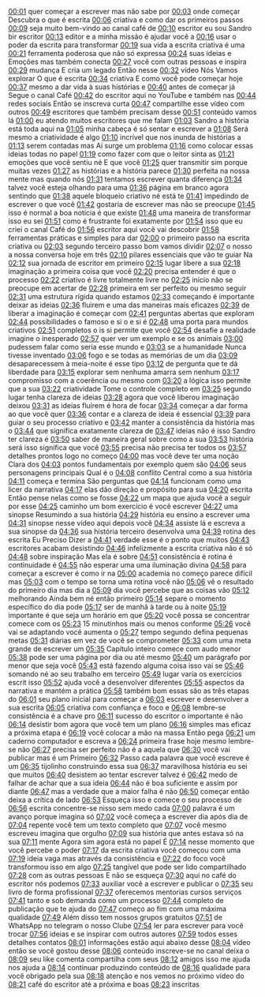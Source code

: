[00:01](https://youtu.be/setUrbUmrS0?list=TLPQMjgwNzIwMjVd2DteS5TPKQ&t=1) quer começar a escrever mas não sabe por 
[00:03](https://youtu.be/setUrbUmrS0?list=TLPQMjgwNzIwMjVd2DteS5TPKQ&t=3) onde começar Descubra o que é escrita 
[00:06](https://youtu.be/setUrbUmrS0?list=TLPQMjgwNzIwMjVd2DteS5TPKQ&t=6) criativa e como dar os primeiros passos 
[00:09](https://youtu.be/setUrbUmrS0?list=TLPQMjgwNzIwMjVd2DteS5TPKQ&t=9) seja muito bem-vindo ao canal café de 
[00:10](https://youtu.be/setUrbUmrS0?list=TLPQMjgwNzIwMjVd2DteS5TPKQ&t=10) escritor eu sou Sandro bir escritor 
[00:13](https://youtu.be/setUrbUmrS0?list=TLPQMjgwNzIwMjVd2DteS5TPKQ&t=13) editor e a minha missão é ajudar você a 
[00:16](https://youtu.be/setUrbUmrS0?list=TLPQMjgwNzIwMjVd2DteS5TPKQ&t=16) usar o poder da escrita para transformar 
[00:19](https://youtu.be/setUrbUmrS0?list=TLPQMjgwNzIwMjVd2DteS5TPKQ&t=19) sua vida a escrita criativa é uma 
[00:21](https://youtu.be/setUrbUmrS0?list=TLPQMjgwNzIwMjVd2DteS5TPKQ&t=21) ferramenta poderosa que não só expressa 
[00:24](https://youtu.be/setUrbUmrS0?list=TLPQMjgwNzIwMjVd2DteS5TPKQ&t=24) suas ideias e Emoções mas também conecta 
[00:27](https://youtu.be/setUrbUmrS0?list=TLPQMjgwNzIwMjVd2DteS5TPKQ&t=27) você com outras pessoas e inspira 
[00:29](https://youtu.be/setUrbUmrS0?list=TLPQMjgwNzIwMjVd2DteS5TPKQ&t=29) mudança E cria um legado Então nesse 
[00:32](https://youtu.be/setUrbUmrS0?list=TLPQMjgwNzIwMjVd2DteS5TPKQ&t=32) vídeo Nós Vamos explorar O que é escrita 
[00:34](https://youtu.be/setUrbUmrS0?list=TLPQMjgwNzIwMjVd2DteS5TPKQ&t=34) criativa E como você pode começar hoje 
[00:37](https://youtu.be/setUrbUmrS0?list=TLPQMjgwNzIwMjVd2DteS5TPKQ&t=37) mesmo a dar vida à suas histórias e 
[00:40](https://youtu.be/setUrbUmrS0?list=TLPQMjgwNzIwMjVd2DteS5TPKQ&t=40) antes de começar já Segue o canal Café 
[00:42](https://youtu.be/setUrbUmrS0?list=TLPQMjgwNzIwMjVd2DteS5TPKQ&t=42) do escritor aqui no YouTube e também nas 
[00:44](https://youtu.be/setUrbUmrS0?list=TLPQMjgwNzIwMjVd2DteS5TPKQ&t=44) redes sociais Então se inscreva curta 
[00:47](https://youtu.be/setUrbUmrS0?list=TLPQMjgwNzIwMjVd2DteS5TPKQ&t=47) compartilhe esse vídeo com outros 
[00:49](https://youtu.be/setUrbUmrS0?list=TLPQMjgwNzIwMjVd2DteS5TPKQ&t=49) escritores que também precisam desse 
[00:51](https://youtu.be/setUrbUmrS0?list=TLPQMjgwNzIwMjVd2DteS5TPKQ&t=51) conteúdo vamos lá 
[01:00](https://youtu.be/setUrbUmrS0?list=TLPQMjgwNzIwMjVd2DteS5TPKQ&t=60) eu atendo muitos escritores que me falam 
[01:03](https://youtu.be/setUrbUmrS0?list=TLPQMjgwNzIwMjVd2DteS5TPKQ&t=63) Sandro a história está toda aqui na 
[01:05](https://youtu.be/setUrbUmrS0?list=TLPQMjgwNzIwMjVd2DteS5TPKQ&t=65) minha cabeça é só sentar e escrever a 
[01:08](https://youtu.be/setUrbUmrS0?list=TLPQMjgwNzIwMjVd2DteS5TPKQ&t=68) Será mesmo a criatividade é algo 
[01:10](https://youtu.be/setUrbUmrS0?list=TLPQMjgwNzIwMjVd2DteS5TPKQ&t=70) incrível que nos inunda de histórias a 
[01:13](https://youtu.be/setUrbUmrS0?list=TLPQMjgwNzIwMjVd2DteS5TPKQ&t=73) serem contadas mas Aí surge um problema 
[01:16](https://youtu.be/setUrbUmrS0?list=TLPQMjgwNzIwMjVd2DteS5TPKQ&t=76) como colocar essas ideias todas no papel 
[01:19](https://youtu.be/setUrbUmrS0?list=TLPQMjgwNzIwMjVd2DteS5TPKQ&t=79) como fazer com que o leitor sinta as 
[01:21](https://youtu.be/setUrbUmrS0?list=TLPQMjgwNzIwMjVd2DteS5TPKQ&t=81) emoções que você sentiu né E que você 
[01:25](https://youtu.be/setUrbUmrS0?list=TLPQMjgwNzIwMjVd2DteS5TPKQ&t=85) quer transmitir sim porque muitas vezes 
[01:27](https://youtu.be/setUrbUmrS0?list=TLPQMjgwNzIwMjVd2DteS5TPKQ&t=87) as histórias e a história parece 
[01:30](https://youtu.be/setUrbUmrS0?list=TLPQMjgwNzIwMjVd2DteS5TPKQ&t=90) perfeita na nossa mente mas quando nós 
[01:31](https://youtu.be/setUrbUmrS0?list=TLPQMjgwNzIwMjVd2DteS5TPKQ&t=91) tentamos escrever quanta diferença 
[01:34](https://youtu.be/setUrbUmrS0?list=TLPQMjgwNzIwMjVd2DteS5TPKQ&t=94) talvez você esteja olhando para uma 
[01:36](https://youtu.be/setUrbUmrS0?list=TLPQMjgwNzIwMjVd2DteS5TPKQ&t=96) página em branco agora sentindo que 
[01:38](https://youtu.be/setUrbUmrS0?list=TLPQMjgwNzIwMjVd2DteS5TPKQ&t=98) aquele bloqueio criativo né está te 
[01:41](https://youtu.be/setUrbUmrS0?list=TLPQMjgwNzIwMjVd2DteS5TPKQ&t=101) impedindo de escrever o que você 
[01:42](https://youtu.be/setUrbUmrS0?list=TLPQMjgwNzIwMjVd2DteS5TPKQ&t=102) gostaria de escrever mas não se preocupe 
[01:45](https://youtu.be/setUrbUmrS0?list=TLPQMjgwNzIwMjVd2DteS5TPKQ&t=105) isso é normal a boa notícia é que existe 
[01:48](https://youtu.be/setUrbUmrS0?list=TLPQMjgwNzIwMjVd2DteS5TPKQ&t=108) uma maneira de transformar isso eu sei 
[01:51](https://youtu.be/setUrbUmrS0?list=TLPQMjgwNzIwMjVd2DteS5TPKQ&t=111) como é frustrante foi exatamente por 
[01:54](https://youtu.be/setUrbUmrS0?list=TLPQMjgwNzIwMjVd2DteS5TPKQ&t=114) isso que eu criei o canal Café do 
[01:56](https://youtu.be/setUrbUmrS0?list=TLPQMjgwNzIwMjVd2DteS5TPKQ&t=116) escritor aqui você vai descobrir 
[01:58](https://youtu.be/setUrbUmrS0?list=TLPQMjgwNzIwMjVd2DteS5TPKQ&t=118) ferramentas práticas e simples para dar 
[02:00](https://youtu.be/setUrbUmrS0?list=TLPQMjgwNzIwMjVd2DteS5TPKQ&t=120) o primeiro passo na escrita criativa ou 
[02:03](https://youtu.be/setUrbUmrS0?list=TLPQMjgwNzIwMjVd2DteS5TPKQ&t=123) segundo terceiro passo bom vamos dividir 
[02:07](https://youtu.be/setUrbUmrS0?list=TLPQMjgwNzIwMjVd2DteS5TPKQ&t=127) o nosso a nossa conversa hoje em três 
[02:10](https://youtu.be/setUrbUmrS0?list=TLPQMjgwNzIwMjVd2DteS5TPKQ&t=130) pilares essenciais que vão te guiar Na 
[02:12](https://youtu.be/setUrbUmrS0?list=TLPQMjgwNzIwMjVd2DteS5TPKQ&t=132) sua jornada de escritor em primeiro 
[02:15](https://youtu.be/setUrbUmrS0?list=TLPQMjgwNzIwMjVd2DteS5TPKQ&t=135) lugar libere a sua 
[02:18](https://youtu.be/setUrbUmrS0?list=TLPQMjgwNzIwMjVd2DteS5TPKQ&t=138) imaginação a primeira coisa que você 
[02:20](https://youtu.be/setUrbUmrS0?list=TLPQMjgwNzIwMjVd2DteS5TPKQ&t=140) precisa entender é que o processo 
[02:22](https://youtu.be/setUrbUmrS0?list=TLPQMjgwNzIwMjVd2DteS5TPKQ&t=142) criativo é livre totalmente livre no 
[02:25](https://youtu.be/setUrbUmrS0?list=TLPQMjgwNzIwMjVd2DteS5TPKQ&t=145) início não se preocupe em acertar de 
[02:28](https://youtu.be/setUrbUmrS0?list=TLPQMjgwNzIwMjVd2DteS5TPKQ&t=148) primeira em ser perfeito ou mesmo seguir 
[02:31](https://youtu.be/setUrbUmrS0?list=TLPQMjgwNzIwMjVd2DteS5TPKQ&t=151) uma estrutura rígida quando estamos 
[02:33](https://youtu.be/setUrbUmrS0?list=TLPQMjgwNzIwMjVd2DteS5TPKQ&t=153) começando é importante deixar as ideias 
[02:36](https://youtu.be/setUrbUmrS0?list=TLPQMjgwNzIwMjVd2DteS5TPKQ&t=156) fluirem e uma das maneiras mais eficazes 
[02:39](https://youtu.be/setUrbUmrS0?list=TLPQMjgwNzIwMjVd2DteS5TPKQ&t=159) de liberar a imaginação é começar com 
[02:41](https://youtu.be/setUrbUmrS0?list=TLPQMjgwNzIwMjVd2DteS5TPKQ&t=161) perguntas abertas que exploram 
[02:44](https://youtu.be/setUrbUmrS0?list=TLPQMjgwNzIwMjVd2DteS5TPKQ&t=164) possibilidades o famoso e si o e si é 
[02:48](https://youtu.be/setUrbUmrS0?list=TLPQMjgwNzIwMjVd2DteS5TPKQ&t=168) uma porta para mundos criativos 
[02:51](https://youtu.be/setUrbUmrS0?list=TLPQMjgwNzIwMjVd2DteS5TPKQ&t=171) completos o is si permite que você 
[02:54](https://youtu.be/setUrbUmrS0?list=TLPQMjgwNzIwMjVd2DteS5TPKQ&t=174) desafie a realidade imagine o inesperado 
[02:57](https://youtu.be/setUrbUmrS0?list=TLPQMjgwNzIwMjVd2DteS5TPKQ&t=177) quer ver um exemplo e se os animais 
[03:00](https://youtu.be/setUrbUmrS0?list=TLPQMjgwNzIwMjVd2DteS5TPKQ&t=180) pudessem falar como seria esse mundo e 
[03:03](https://youtu.be/setUrbUmrS0?list=TLPQMjgwNzIwMjVd2DteS5TPKQ&t=183) se a humanidade Nunca tivesse inventado 
[03:06](https://youtu.be/setUrbUmrS0?list=TLPQMjgwNzIwMjVd2DteS5TPKQ&t=186) fogo e se todas as memórias de um dia 
[03:09](https://youtu.be/setUrbUmrS0?list=TLPQMjgwNzIwMjVd2DteS5TPKQ&t=189) desaparecessem à meia-noite é esse tipo 
[03:12](https://youtu.be/setUrbUmrS0?list=TLPQMjgwNzIwMjVd2DteS5TPKQ&t=192) de pergunta que te dá liberdade para 
[03:15](https://youtu.be/setUrbUmrS0?list=TLPQMjgwNzIwMjVd2DteS5TPKQ&t=195) explorar sem nenhuma amarra sem nenhum 
[03:17](https://youtu.be/setUrbUmrS0?list=TLPQMjgwNzIwMjVd2DteS5TPKQ&t=197) compromisso com a coerência ou mesmo com 
[03:20](https://youtu.be/setUrbUmrS0?list=TLPQMjgwNzIwMjVd2DteS5TPKQ&t=200) a lógica isso permite que a sua 
[03:22](https://youtu.be/setUrbUmrS0?list=TLPQMjgwNzIwMjVd2DteS5TPKQ&t=202) criatividade Tome o controle completo em 
[03:25](https://youtu.be/setUrbUmrS0?list=TLPQMjgwNzIwMjVd2DteS5TPKQ&t=205) segundo lugar tenha clareza de ideias 
[03:28](https://youtu.be/setUrbUmrS0?list=TLPQMjgwNzIwMjVd2DteS5TPKQ&t=208) agora que você liberou imaginação deixou 
[03:31](https://youtu.be/setUrbUmrS0?list=TLPQMjgwNzIwMjVd2DteS5TPKQ&t=211) as ideias fluírem é hora de focar 
[03:34](https://youtu.be/setUrbUmrS0?list=TLPQMjgwNzIwMjVd2DteS5TPKQ&t=214) começar a dar forma ao que você quer 
[03:36](https://youtu.be/setUrbUmrS0?list=TLPQMjgwNzIwMjVd2DteS5TPKQ&t=216) contar e a clareza de ideia é essencial 
[03:39](https://youtu.be/setUrbUmrS0?list=TLPQMjgwNzIwMjVd2DteS5TPKQ&t=219) para guiar o seu processo criativo e 
[03:42](https://youtu.be/setUrbUmrS0?list=TLPQMjgwNzIwMjVd2DteS5TPKQ&t=222) manter a consistência da história mas o 
[03:44](https://youtu.be/setUrbUmrS0?list=TLPQMjgwNzIwMjVd2DteS5TPKQ&t=224) que significa exatamente clareza de 
[03:47](https://youtu.be/setUrbUmrS0?list=TLPQMjgwNzIwMjVd2DteS5TPKQ&t=227) ideias não é isso Sandro ter clareza é 
[03:50](https://youtu.be/setUrbUmrS0?list=TLPQMjgwNzIwMjVd2DteS5TPKQ&t=230) saber de maneira geral sobre como a sua 
[03:53](https://youtu.be/setUrbUmrS0?list=TLPQMjgwNzIwMjVd2DteS5TPKQ&t=233) história será isso significa que você 
[03:55](https://youtu.be/setUrbUmrS0?list=TLPQMjgwNzIwMjVd2DteS5TPKQ&t=235) precisa não precisa ter todos os 
[03:57](https://youtu.be/setUrbUmrS0?list=TLPQMjgwNzIwMjVd2DteS5TPKQ&t=237) detalhes prontos logo no começo 
[04:00](https://youtu.be/setUrbUmrS0?list=TLPQMjgwNzIwMjVd2DteS5TPKQ&t=240) mas você deve ter uma noção Clara dos 
[04:03](https://youtu.be/setUrbUmrS0?list=TLPQMjgwNzIwMjVd2DteS5TPKQ&t=243) pontos fundamentais por exemplo quem são 
[04:06](https://youtu.be/setUrbUmrS0?list=TLPQMjgwNzIwMjVd2DteS5TPKQ&t=246) seus personagens principais Qual é o 
[04:08](https://youtu.be/setUrbUmrS0?list=TLPQMjgwNzIwMjVd2DteS5TPKQ&t=248) conflito Central como a sua história 
[04:11](https://youtu.be/setUrbUmrS0?list=TLPQMjgwNzIwMjVd2DteS5TPKQ&t=251) começa e termina São perguntas que 
[04:14](https://youtu.be/setUrbUmrS0?list=TLPQMjgwNzIwMjVd2DteS5TPKQ&t=254) funcionam como uma licer da narrativa 
[04:17](https://youtu.be/setUrbUmrS0?list=TLPQMjgwNzIwMjVd2DteS5TPKQ&t=257) elas dão direção e propósito para sua 
[04:20](https://youtu.be/setUrbUmrS0?list=TLPQMjgwNzIwMjVd2DteS5TPKQ&t=260) escrita Então pense nelas como se fosse 
[04:22](https://youtu.be/setUrbUmrS0?list=TLPQMjgwNzIwMjVd2DteS5TPKQ&t=262) um mapa que ajuda você a seguir por esse 
[04:25](https://youtu.be/setUrbUmrS0?list=TLPQMjgwNzIwMjVd2DteS5TPKQ&t=265) caminho um bom exercício é você escrever 
[04:27](https://youtu.be/setUrbUmrS0?list=TLPQMjgwNzIwMjVd2DteS5TPKQ&t=267) uma sinopse Resumindo a sua história 
[04:29](https://youtu.be/setUrbUmrS0?list=TLPQMjgwNzIwMjVd2DteS5TPKQ&t=269) história eu ensino a escrever uma 
[04:31](https://youtu.be/setUrbUmrS0?list=TLPQMjgwNzIwMjVd2DteS5TPKQ&t=271) sinopse nesse vídeo aqui depois você 
[04:34](https://youtu.be/setUrbUmrS0?list=TLPQMjgwNzIwMjVd2DteS5TPKQ&t=274) assiste lá e escreva a sua sinopse da 
[04:36](https://youtu.be/setUrbUmrS0?list=TLPQMjgwNzIwMjVd2DteS5TPKQ&t=276) sua história terceiro desenvolva uma 
[04:39](https://youtu.be/setUrbUmrS0?list=TLPQMjgwNzIwMjVd2DteS5TPKQ&t=279) rotina des escrita Eu Preciso Dizer a 
[04:41](https://youtu.be/setUrbUmrS0?list=TLPQMjgwNzIwMjVd2DteS5TPKQ&t=281) verdade esse é o ponto que muitos 
[04:43](https://youtu.be/setUrbUmrS0?list=TLPQMjgwNzIwMjVd2DteS5TPKQ&t=283) escritores acabam desistindo 
[04:46](https://youtu.be/setUrbUmrS0?list=TLPQMjgwNzIwMjVd2DteS5TPKQ&t=286) infelizmente a escrita criativa não é só 
[04:48](https://youtu.be/setUrbUmrS0?list=TLPQMjgwNzIwMjVd2DteS5TPKQ&t=288) sobre inspiração Mas ela é sobre 
[04:51](https://youtu.be/setUrbUmrS0?list=TLPQMjgwNzIwMjVd2DteS5TPKQ&t=291) consistência é rotina é continuidade é 
[04:55](https://youtu.be/setUrbUmrS0?list=TLPQMjgwNzIwMjVd2DteS5TPKQ&t=295) não esperar uma uma iluminação divina 
[04:58](https://youtu.be/setUrbUmrS0?list=TLPQMjgwNzIwMjVd2DteS5TPKQ&t=298) para começar a escrever é como ir na 
[05:00](https://youtu.be/setUrbUmrS0?list=TLPQMjgwNzIwMjVd2DteS5TPKQ&t=300) academia no começo parece difícil mas 
[05:03](https://youtu.be/setUrbUmrS0?list=TLPQMjgwNzIwMjVd2DteS5TPKQ&t=303) com o tempo se torna uma rotina você não 
[05:06](https://youtu.be/setUrbUmrS0?list=TLPQMjgwNzIwMjVd2DteS5TPKQ&t=306) vê o resultado do primeiro dia mas dia a 
[05:09](https://youtu.be/setUrbUmrS0?list=TLPQMjgwNzIwMjVd2DteS5TPKQ&t=309) dia você percebe que as coisas vão 
[05:12](https://youtu.be/setUrbUmrS0?list=TLPQMjgwNzIwMjVd2DteS5TPKQ&t=312) melhorando Ainda bem né então primeiro 
[05:14](https://youtu.be/setUrbUmrS0?list=TLPQMjgwNzIwMjVd2DteS5TPKQ&t=314) separe o momento específico do dia pode 
[05:17](https://youtu.be/setUrbUmrS0?list=TLPQMjgwNzIwMjVd2DteS5TPKQ&t=317) ser de manhã à tarde ou à noite 
[05:19](https://youtu.be/setUrbUmrS0?list=TLPQMjgwNzIwMjVd2DteS5TPKQ&t=319) importante é que seja um horário em que 
[05:20](https://youtu.be/setUrbUmrS0?list=TLPQMjgwNzIwMjVd2DteS5TPKQ&t=320) você possa se concentrar comece com os 
[05:23](https://youtu.be/setUrbUmrS0?list=TLPQMjgwNzIwMjVd2DteS5TPKQ&t=323) 15 minutinhos mais ou menos conforme 
[05:26](https://youtu.be/setUrbUmrS0?list=TLPQMjgwNzIwMjVd2DteS5TPKQ&t=326) você vai se adaptando você aumenta o 
[05:27](https://youtu.be/setUrbUmrS0?list=TLPQMjgwNzIwMjVd2DteS5TPKQ&t=327) tempo segundo defina pequenas metas 
[05:31](https://youtu.be/setUrbUmrS0?list=TLPQMjgwNzIwMjVd2DteS5TPKQ&t=331) diárias em vez de você se comprometer 
[05:33](https://youtu.be/setUrbUmrS0?list=TLPQMjgwNzIwMjVd2DteS5TPKQ&t=333) com uma meta grande de escrever um 
[05:35](https://youtu.be/setUrbUmrS0?list=TLPQMjgwNzIwMjVd2DteS5TPKQ&t=335) Capítulo inteiro comece com audo menor 
[05:38](https://youtu.be/setUrbUmrS0?list=TLPQMjgwNzIwMjVd2DteS5TPKQ&t=338) pode ser uma página por dia ou até mesmo 
[05:40](https://youtu.be/setUrbUmrS0?list=TLPQMjgwNzIwMjVd2DteS5TPKQ&t=340) um parágrafo por menor que seja você 
[05:43](https://youtu.be/setUrbUmrS0?list=TLPQMjgwNzIwMjVd2DteS5TPKQ&t=343) está fazendo alguma coisa isso vai se 
[05:46](https://youtu.be/setUrbUmrS0?list=TLPQMjgwNzIwMjVd2DteS5TPKQ&t=346) somando né ao seu trabalho em terceiro 
[05:49](https://youtu.be/setUrbUmrS0?list=TLPQMjgwNzIwMjVd2DteS5TPKQ&t=349) lugar varia os exercícios escrit isso 
[05:52](https://youtu.be/setUrbUmrS0?list=TLPQMjgwNzIwMjVd2DteS5TPKQ&t=352) ajuda você a desenvolver diferentes 
[05:55](https://youtu.be/setUrbUmrS0?list=TLPQMjgwNzIwMjVd2DteS5TPKQ&t=355) aspectos da narrativa e mantém a prática 
[05:58](https://youtu.be/setUrbUmrS0?list=TLPQMjgwNzIwMjVd2DteS5TPKQ&t=358) também bom essas são as três etapas do 
[06:01](https://youtu.be/setUrbUmrS0?list=TLPQMjgwNzIwMjVd2DteS5TPKQ&t=361) seu plano inicial para começar a 
[06:03](https://youtu.be/setUrbUmrS0?list=TLPQMjgwNzIwMjVd2DteS5TPKQ&t=363) escrever e desenvolver a sua escrita 
[06:05](https://youtu.be/setUrbUmrS0?list=TLPQMjgwNzIwMjVd2DteS5TPKQ&t=365) criativa com confiança e foco e 
[06:08](https://youtu.be/setUrbUmrS0?list=TLPQMjgwNzIwMjVd2DteS5TPKQ&t=368) lembre-se consistência é a chave pro 
[06:11](https://youtu.be/setUrbUmrS0?list=TLPQMjgwNzIwMjVd2DteS5TPKQ&t=371) sucesso do escritor o importante é não 
[06:14](https://youtu.be/setUrbUmrS0?list=TLPQMjgwNzIwMjVd2DteS5TPKQ&t=374) desistir bom agora que você tem um plano 
[06:16](https://youtu.be/setUrbUmrS0?list=TLPQMjgwNzIwMjVd2DteS5TPKQ&t=376) simples mas eficaz a próxima etapa é 
[06:19](https://youtu.be/setUrbUmrS0?list=TLPQMjgwNzIwMjVd2DteS5TPKQ&t=379) você colocar a mão na massa Então pega 
[06:21](https://youtu.be/setUrbUmrS0?list=TLPQMjgwNzIwMjVd2DteS5TPKQ&t=381) um caderno computador e escreva a 
[06:24](https://youtu.be/setUrbUmrS0?list=TLPQMjgwNzIwMjVd2DteS5TPKQ&t=384) primeira frase hoje mesmo lembre-se não 
[06:27](https://youtu.be/setUrbUmrS0?list=TLPQMjgwNzIwMjVd2DteS5TPKQ&t=387) precisa ser perfeito não é a aquela que 
[06:30](https://youtu.be/setUrbUmrS0?list=TLPQMjgwNzIwMjVd2DteS5TPKQ&t=390) você vai publicar mas é um Primeiro 
[06:32](https://youtu.be/setUrbUmrS0?list=TLPQMjgwNzIwMjVd2DteS5TPKQ&t=392) Passo cada palavra que você escreve é um 
[06:35](https://youtu.be/setUrbUmrS0?list=TLPQMjgwNzIwMjVd2DteS5TPKQ&t=395) tijolinho construindo essa sua 
[06:37](https://youtu.be/setUrbUmrS0?list=TLPQMjgwNzIwMjVd2DteS5TPKQ&t=397) maravilhosa história eu sei que muitos 
[06:40](https://youtu.be/setUrbUmrS0?list=TLPQMjgwNzIwMjVd2DteS5TPKQ&t=400) desistem ao tentar escrever talvez é 
[06:42](https://youtu.be/setUrbUmrS0?list=TLPQMjgwNzIwMjVd2DteS5TPKQ&t=402) medo de falhar de achar que a sua ideia 
[06:44](https://youtu.be/setUrbUmrS0?list=TLPQMjgwNzIwMjVd2DteS5TPKQ&t=404) não é boa suficiente e assim por diante 
[06:47](https://youtu.be/setUrbUmrS0?list=TLPQMjgwNzIwMjVd2DteS5TPKQ&t=407) mas a verdade que a maior falha é não 
[06:50](https://youtu.be/setUrbUmrS0?list=TLPQMjgwNzIwMjVd2DteS5TPKQ&t=410) começar então deixa a crítica de lado 
[06:53](https://youtu.be/setUrbUmrS0?list=TLPQMjgwNzIwMjVd2DteS5TPKQ&t=413) Esqueça isso e comece o seu processo de 
[06:56](https://youtu.be/setUrbUmrS0?list=TLPQMjgwNzIwMjVd2DteS5TPKQ&t=416) escrita concentre-se nisso sem medo cada 
[07:00](https://youtu.be/setUrbUmrS0?list=TLPQMjgwNzIwMjVd2DteS5TPKQ&t=420) palavra é um avanço porque imagina só 
[07:02](https://youtu.be/setUrbUmrS0?list=TLPQMjgwNzIwMjVd2DteS5TPKQ&t=422) você começa a escrever dia após dia de 
[07:04](https://youtu.be/setUrbUmrS0?list=TLPQMjgwNzIwMjVd2DteS5TPKQ&t=424) repente você tem um texto completo que 
[07:07](https://youtu.be/setUrbUmrS0?list=TLPQMjgwNzIwMjVd2DteS5TPKQ&t=427) você mesmo escreveu imagina que orgulho 
[07:09](https://youtu.be/setUrbUmrS0?list=TLPQMjgwNzIwMjVd2DteS5TPKQ&t=429) sua história que antes estava só na sua 
[07:11](https://youtu.be/setUrbUmrS0?list=TLPQMjgwNzIwMjVd2DteS5TPKQ&t=431) mente Agora sim agora está no papel É 
[07:14](https://youtu.be/setUrbUmrS0?list=TLPQMjgwNzIwMjVd2DteS5TPKQ&t=434) nesse momento que você percebe o poder 
[07:17](https://youtu.be/setUrbUmrS0?list=TLPQMjgwNzIwMjVd2DteS5TPKQ&t=437) da escrita criativa você começou com uma 
[07:19](https://youtu.be/setUrbUmrS0?list=TLPQMjgwNzIwMjVd2DteS5TPKQ&t=439) ideia vaga mas através da consistência e 
[07:22](https://youtu.be/setUrbUmrS0?list=TLPQMjgwNzIwMjVd2DteS5TPKQ&t=442) do foco você transformou isso em algo 
[07:25](https://youtu.be/setUrbUmrS0?list=TLPQMjgwNzIwMjVd2DteS5TPKQ&t=445) tangível que pode ser lido compartilhado 
[07:28](https://youtu.be/setUrbUmrS0?list=TLPQMjgwNzIwMjVd2DteS5TPKQ&t=448) com as outras pessoas E não se esqueça 
[07:30](https://youtu.be/setUrbUmrS0?list=TLPQMjgwNzIwMjVd2DteS5TPKQ&t=450) aqui no café do escritor nós podemos 
[07:33](https://youtu.be/setUrbUmrS0?list=TLPQMjgwNzIwMjVd2DteS5TPKQ&t=453) auxiliar você a escrever e publicar o 
[07:35](https://youtu.be/setUrbUmrS0?list=TLPQMjgwNzIwMjVd2DteS5TPKQ&t=455) seu livro de forma profissional 
[07:37](https://youtu.be/setUrbUmrS0?list=TLPQMjgwNzIwMjVd2DteS5TPKQ&t=457) oferecemos mentorias cursos serviços 
[07:41](https://youtu.be/setUrbUmrS0?list=TLPQMjgwNzIwMjVd2DteS5TPKQ&t=461) tanto e sob demanda como um processo 
[07:44](https://youtu.be/setUrbUmrS0?list=TLPQMjgwNzIwMjVd2DteS5TPKQ&t=464) completo de publicação que te ajuda do 
[07:47](https://youtu.be/setUrbUmrS0?list=TLPQMjgwNzIwMjVd2DteS5TPKQ&t=467) começo ao fim com uma máxima qualidade 
[07:49](https://youtu.be/setUrbUmrS0?list=TLPQMjgwNzIwMjVd2DteS5TPKQ&t=469) Além disso tem nossos grupos gratuitos 
[07:51](https://youtu.be/setUrbUmrS0?list=TLPQMjgwNzIwMjVd2DteS5TPKQ&t=471) de WhatsApp no telegram o nosso Clube 
[07:54](https://youtu.be/setUrbUmrS0?list=TLPQMjgwNzIwMjVd2DteS5TPKQ&t=474) ler para escrever para você trocar 
[07:56](https://youtu.be/setUrbUmrS0?list=TLPQMjgwNzIwMjVd2DteS5TPKQ&t=476) ideias e se inspirar com outros autores 
[07:59](https://youtu.be/setUrbUmrS0?list=TLPQMjgwNzIwMjVd2DteS5TPKQ&t=479) todos esses detalhes contatos 
[08:01](https://youtu.be/setUrbUmrS0?list=TLPQMjgwNzIwMjVd2DteS5TPKQ&t=481) informações estão aqui abaixo desse 
[08:04](https://youtu.be/setUrbUmrS0?list=TLPQMjgwNzIwMjVd2DteS5TPKQ&t=484) vídeo então se você gostou desse 
[08:06](https://youtu.be/setUrbUmrS0?list=TLPQMjgwNzIwMjVd2DteS5TPKQ&t=486) conteúdo inscreve-se no canal deixa o 
[08:09](https://youtu.be/setUrbUmrS0?list=TLPQMjgwNzIwMjVd2DteS5TPKQ&t=489) seu like comenta compartilha com seus 
[08:12](https://youtu.be/setUrbUmrS0?list=TLPQMjgwNzIwMjVd2DteS5TPKQ&t=492) amigos isso me ajuda nos ajuda a 
[08:14](https://youtu.be/setUrbUmrS0?list=TLPQMjgwNzIwMjVd2DteS5TPKQ&t=494) continuar produzindo conteúdo de 
[08:16](https://youtu.be/setUrbUmrS0?list=TLPQMjgwNzIwMjVd2DteS5TPKQ&t=496) qualidade para você obrigado pela sua 
[08:18](https://youtu.be/setUrbUmrS0?list=TLPQMjgwNzIwMjVd2DteS5TPKQ&t=498) atenção e nos vemos no próximo vídeo do 
[08:21](https://youtu.be/setUrbUmrS0?list=TLPQMjgwNzIwMjVd2DteS5TPKQ&t=501) café do escritor até a próxima e boas 
[08:23](https://youtu.be/setUrbUmrS0?list=TLPQMjgwNzIwMjVd2DteS5TPKQ&t=503) inscritas 